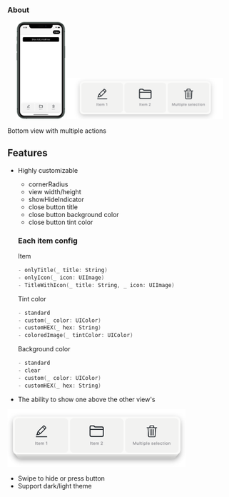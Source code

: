 
### About

<p align="center">
  <img src="https://github.com/VladK9/UIControlView/blob/main/Assets/iPhone 11 Pro preview.png" width="110">
  <img src="https://github.com/VladK9/UIControlView/blob/main/Assets/Preview.png" width="350">
</p>

Bottom view with multiple actions

## Features

- Highly customizable
   - cornerRadius
   - view width/height
   - showHideIndicator
   - close button title
   - close button background color
   - close button tint color


   ### Each item config
   
   Item
   ```swift
   - onlyTitle(_ title: String)
   - onlyIcon(_ icon: UIImage)
   - TitleWithIcon(_ title: String, _ icon: UIImage)
   ```
   
   Tint color
   ```swift
   - standard
   - custom(_ color: UIColor)
   - customHEX(_ hex: String)
   - coloredImage(_ tintColor: UIColor)
   ```
    
   Background color
   ```swift
   - standard
   - clear
   - custom(_ color: UIColor)
   - customHEX(_ hex: String)
   ```
   
- The ability to show one above the other view's
<p float="left">
  <img src="https://github.com/VladK9/UIControlView/blob/main/Assets/Multiple view's.png" width="400">
</p>

- Swipe to hide or press button
- Support dark/light theme
